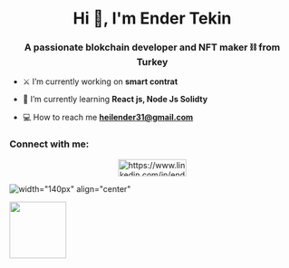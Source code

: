 <h1 align="center">Hi 👋, I'm Ender Tekin</h1>
<h3 align="center">A passionate blokchain developer and NFT maker ⛓️ from Turkey</h3>

- ⚔️ I’m currently working on **smart contrat**

- 🚀 I’m currently learning **React js, Node Js Solidty**

- 💻 How to reach me **heilender31@gmail.com**

<h3 align="left">Connect with me:</h3>
<p align="center">
<a href="https://linkedin.com/in/https://www.linkedin.com/in/ender-tekin/" target="blank"><img align="center" src="https://raw.githubusercontent.com/rahuldkjain/github-profile-readme-generator/master/src/images/icons/Social/linked-in-alt.svg" alt="https://www.linkedin.com/in/ender-tekin/" height="30" width="120" /></a>
</p>


![width="140px" align="center"](https://giffiles.alphacoders.com/118/118783.gif)

<img width="100px" src="https://giffiles.alphacoders.com/118/118783.gif">


